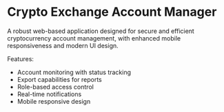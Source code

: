 # Crypto Exchange Account Manager

A robust web-based application designed for secure and efficient cryptocurrency account management, with enhanced mobile responsiveness and modern UI design.

Features:
- Account monitoring with status tracking
- Export capabilities for reports
- Role-based access control
- Real-time notifications
- Mobile responsive design

